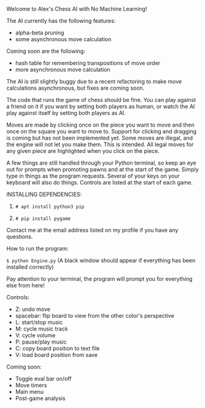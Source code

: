 Welcome to Alex's Chess AI with No Machine Learning!


The AI currently has the following features:

- alpha-beta pruning
- some asynchronous move calculation

Coming soon are the following:

- hash table for remembering transpositions of move order
- more asynchronous move calculation

The AI is still slightly buggy due to a recent refactoring to make move calculations asynchronous, but fixes are coming soon.

The code that runs the game of chess should be fine. You can play against a friend on it if you want by setting both players as human, or watch the AI play against itself by setting both players as AI.

Moves are made by clicking once on the piece you want to move and then once on the square you want to move to. 
Support for clicking and dragging is coming but has not been implemented yet.
Some moves are illegal, and the engine will not let you make them. This is intended.
All legal moves for any given piece are highlighted when you click on the piece.

A few things are still handled through your Python terminal, so keep an eye out for prompts when promoting pawns and at 
the start of the game. Simply type in things as the program requests. 
Several of your keys on your keyboard will also do things. Controls are listed at the start of each game. 

INSTALLING DEPENDENCIES:

1. `# apt install python3 pip`

2. `# pip install pygame`

Contact me at the email address listed on my profile if you have any questions.

How to run the program:

`$ python Engine.py` 
(A black window should appear if everything has been installed correctly)

Pay attention to your terminal, the program will prompt you for everything else from here!

Controls:

- Z: undo move
- spacebar: flip board to view from the other color's perspective
- L: start/stop music
- M: cycle music track
- V: cycle volume
- P: pause/play music
- C: copy board position to text file
- V: load board position from save


Coming soon:

- Toggle eval bar on/off
- Move timers
- Main menu
- Post-game analysis


